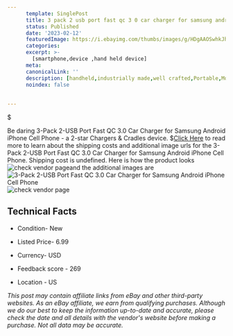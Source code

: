 ```yaml
---
      template: SinglePost
      title: 3 pack 2 usb port fast qc 3 0 car charger for samsung android iphone cell phone
      status: Published
      date: '2023-02-12'
      featuredImage: https://i.ebayimg.com/thumbs/images/g/HDgAAOSwhkJhNILB/s-l225.jpg
      categories: 
      excerpt: >-
        [smartphone,device ,hand held device]
      meta:
      canonicalLink: ''
      description: [handheld,industrially made,well crafted,Portable,Mobile,Compact,Convenient,Lightweight,Maneuverable,Man-portable,Miniature,Carriable,Hand-held,Light,Holdable,Transportable,Mobile device,Pocket-sized,On-the-go,Wireless,Cordless,Compact size,Convenient size, smartphone,device ,hand held device]
      noindex: false
      
        
---
```

$

Be daring 3-Pack 2-USB Port Fast QC 3.0 Car Charger for Samsung Android iPhone Cell Phone - a 2-star Chargers & Cradles device.
$[Click Here](https://www.ebay.com/itm/393552824208?hash=item5ba1938790%3Ag%3AHDgAAOSwhkJhNILB&mkevt=1&mkcid=1&mkrid=711-53200-19255-0&campid=%253CePNCampaignId%253E&customid=%253CreferenceId%253E&toolid=10049) to read more to learn about the shipping costs and additional image urls for the 3-Pack 2-USB Port Fast QC 3.0 Car Charger for Samsung Android iPhone Cell Phone. Shipping cost is undefined. Here is how the product looks ![check vendor page](https://i.ebayimg.com/thumbs/images/g/HDgAAOSwhkJhNILB/s-l225.jpg)and the additional images are![3-Pack 2-USB Port Fast QC 3.0 Car Charger for Samsung Android iPhone Cell Phone](https://i.ebayimg.com/images/g/HDgAAOSwhkJhNILB/s-l1200.jpg)![check vendor page](https://origin-galleryplus.ebayimg.com/ws/web/393552824208_2_0_1/225x225.jpg,https://origin-galleryplus.ebayimg.com/ws/web/393552824208_3_0_1/225x225.jpg,https://origin-galleryplus.ebayimg.com/ws/web/393552824208_4_0_1/225x225.jpg,https://origin-galleryplus.ebayimg.com/ws/web/393552824208_5_0_1/225x225.jpg,https://origin-galleryplus.ebayimg.com/ws/web/393552824208_6_0_1/225x225.jpg,https://origin-galleryplus.ebayimg.com/ws/web/393552824208_7_0_1/225x225.jpg,https://origin-galleryplus.ebayimg.com/ws/web/393552824208_8_0_1/225x225.jpg,https://origin-galleryplus.ebayimg.com/ws/web/393552824208_9_0_1/225x225.jpg)



 ## Technical Facts 



     
      

 - Condition- New 


      

 - Listed Price- 6.99 


      

 - Currency- USD 


      

 - Feedback score - 269 


      

 - Location - US 


      
      

 *_This post may contain affiliate links from eBay and other third-party websites. As an eBay affiliate, we earn from qualifying purchases. Although we do our best to keep the information up-to-date and accurate, please check the date and all details with the vendor's website before making a purchase. Not all data may be accurate._*






